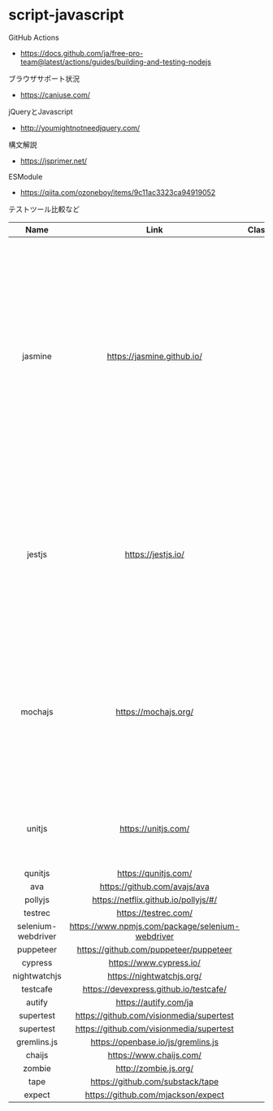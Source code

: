 # script-javascript

GitHub Actions
- https://docs.github.com/ja/free-pro-team@latest/actions/guides/building-and-testing-nodejs

ブラウザサポート状況
- https://caniuse.com/

jQueryとJavascript
- http://youmightnotneedjquery.com/

構文解説
- https://jsprimer.net/

ESModule
- https://qiita.com/ozoneboy/items/9c11ac3323ca94919052

テストツール比較など

|Name|Link|Class|Pros|Cons|Sample|
|:-:|:-:|:-:|:-:|:-:|:-:|
|jasmine|https://jasmine.github.io/|||Nodejs 10.xでESModule機能(import export)をサポートしていない。ESModule機能を利用するファイルとして認識させるためには拡張子をmjsにする必要がある。|https://github.com/ukijumotahaneniarukenia/script-javascript-jasmine|
|jestjs|https://jestjs.io/|||デフォルトではESModule機能(import export)をサポートしていない。babelなどのトランスパイラが別途必要。|https://github.com/ukijumotahaneniarukenia/script-javascript-jest|
|mochajs|https://mochajs.org/|||デフォルトではESModule機能(import export)をサポートしていない。babelなどのトランスパイラが別途必要。|https://github.com/ukijumotahaneniarukenia/script-javascript-mocha|
|unitjs|https://unitjs.com/|||mochaと一緒に利用するのがスタンダードらしい|https://github.com/ukijumotahaneniarukenia/script-javascript-unitjs|
|qunitjs|https://qunitjs.com/|||||
|ava|https://github.com/avajs/ava|||||
|pollyjs|https://netflix.github.io/pollyjs/#/|||||
|testrec|https://testrec.com/|||||
|selenium-webdriver|https://www.npmjs.com/package/selenium-webdriver|||||
|puppeteer|https://github.com/puppeteer/puppeteer|||||
|cypress|https://www.cypress.io/|||||
|nightwatchjs|https://nightwatchjs.org/|||||
|testcafe|https://devexpress.github.io/testcafe/|||||
|autify|https://autify.com/ja|||||
|supertest|https://github.com/visionmedia/supertest|||||
|supertest|https://github.com/visionmedia/supertest|||||
|gremlins.js|https://openbase.io/js/gremlins.js|||||
|chaijs|https://www.chaijs.com/|||||
|zombie|http://zombie.js.org/|||||
|tape|https://github.com/substack/tape|||||
|expect|https://github.com/mjackson/expect|||||
